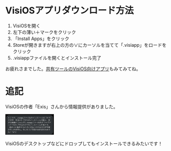 # VisiOSアプリダウンロード方法
1. VisiOSを開く
2. 左下の薄い＋マークをクリック
3. 「Install Apps」をクリック
4. Storeが開きますが右上の方の∨にカーソルを当てて「.visiapp」をロードをクリック
5. .visiappファイルを開くとインストール完了

お疲れさまでした。[共有ツールのVisiOS向けアプリ](https://drive.google.com/file/d/1cvxKbwBtlVXBM7vIRLsMlVO4ywFzf7b5/view)もみてみてね。


# 追記
VisiOSの作者「Exis」さんから情報提供がありました。

<img src="https://raw.githubusercontent.com/webfullsympathy/webfullsympathy/refs/heads/main/post/visios/hon%60nin-joho-tekyo.png" width="30%">

VisiOSのデスクトップなどにドロップしてもインストールできるみたいです！

